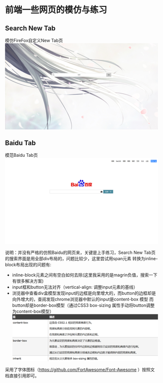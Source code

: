 # 前端一些网页的模仿与练习

## Search New Tab 
模仿FireFox自定义New Tab页
![Image text](https://raw.githubusercontent.com/wingofthestar/Web-front-end-Learning/master/Search_New_Tab.png)

## Baidu Tab
模范Baidu Tab页
![Image text](https://github.com/wingofthestar/Web-front-end-Learning/blob/master/Baidu_Tab.png?raw=true)

说明：并没有严格的仿照Baidu的网页来，关键是上手练习，Search New Tab页的搜索界面是用全部div布局的，问题比较少，这里尝试用span元素
转换为inline-block布局出现的问题有:
* inline-block元素之间有空白如何去除(这里我采用的是magrin负值，搜索一下有很多解决方案)
* input框和button无法对齐（vertical-align: 调整input元素的基线）
* 浏览器中查看div盒模型发现input的边框是向里增大的，而button的边框却是向外增大的，查阅发现chrome浏览器中默认的input是content-box
模型 而 button却是border-box模型（通过CSS3 box-sizing 属性手动将button调整为content-box模型）
![Image text](https://github.com/wingofthestar/Web-front-end-Learning/blob/master/img/%E7%9B%92%E6%A8%A1%E5%9E%8B.png?raw=true)

采用了字体图标（https://github.com/FortAwesome/Font-Awesome ）按照文档直接引用即可。
